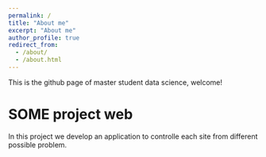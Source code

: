 ```yaml
---
permalink: /
title: "About me"
excerpt: "About me"
author_profile: true
redirect_from: 
  - /about/
  - /about.html
---
```


This is the github page of master student data science, welcome!

SOME project web
======
In this project we develop an application to controlle each site from different possible problem.


